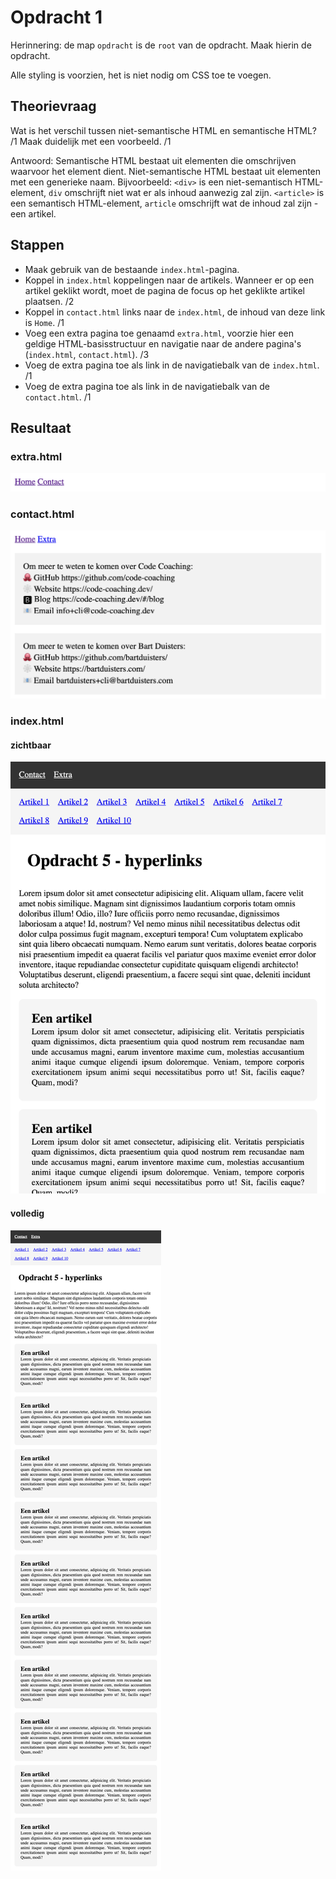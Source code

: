 # Opdracht 1

Herinnering: de map `opdracht` is de `root` van de opdracht. Maak hierin de opdracht.

Alle styling is voorzien, het is niet nodig om CSS toe te voegen.

## Theorievraag

Wat is het verschil tussen niet-semantische HTML en semantische HTML? /1
Maak duidelijk met een voorbeeld. /1

Antwoord: Semantische HTML bestaat uit elementen die omschrijven waarvoor het element dient. Niet-semantische HTML bestaat uit elementen met een generieke naam.
Bijvoorbeeld: `<div>` is een niet-semantisch HTML-element, `div` omschrijft niet wat er als inhoud aanwezig zal zijn. `<article>` is een semantisch HTML-element, `article` omschrijft wat de inhoud zal zijn - een artikel.

## Stappen

- Maak gebruik van de bestaande `index.html`-pagina.
- Koppel in `index.html` koppelingen naar de artikels. Wanneer er op een artikel geklikt wordt, moet de pagina de focus op het geklikte artikel plaatsen. /2
- Koppel in `contact.html` links naar de `index.html`, de inhoud van deze link is `Home`. /1
- Voeg een extra pagina toe genaamd `extra.html`, voorzie hier een geldige HTML-basisstructuur en navigatie naar de andere pagina's (`index.html`, `contact.html`). /3
- Voeg de extra pagina toe als link in de navigatiebalk van de `index.html`. /1
- Voeg de extra pagina toe als link in de navigatiebalk van de `contact.html`. /1

## Resultaat

### extra.html

![extra.html](resultaat/extra.png)

### contact.html

![contact.html](resultaat/contact.png)

### index.html

#### zichtbaar

![index.html](resultaat/index-visible.png)

#### volledig

![index.html](resultaat/index-full.png)
